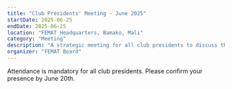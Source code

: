 ```yaml
---
title: "Club Presidents' Meeting - June 2025"
startDate: 2025-06-25
endDate: 2025-06-25
location: "FEMAT Headquarters, Bamako, Mali"
category: "Meeting"
description: "A strategic meeting for all club presidents to discuss the upcoming season, regulations, and development plans."
organizer: "FEMAT Board"
---
```


Attendance is mandatory for all club presidents. Please confirm your presence by June 20th. 